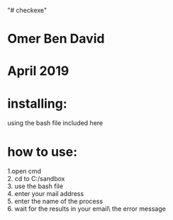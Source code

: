 "# checkexe"
# Omer Ben David
# April 2019



# installing:
using the bash file included here

# how to use:
1.open cmd <br />
2. cd to C:/sandbox <br />
3. use the bash file <br />
4. enter your mail address <br />
5. enter the name of the process <br />
6. wait for the results in your email\ the error message <br />
